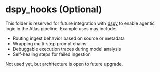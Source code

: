 # dspy_hooks (Optional)

This folder is reserved for future integration with [dspy](https://github.com/stanford-crfm/dspy) to enable agentic logic in the Atlas pipeline. Example uses may include:

- Routing ingest behavior based on source or metadata
- Wrapping multi-step prompt chains
- Debuggable execution traces during model analysis
- Self-healing steps for failed ingestion

Not used yet, but architecture is open to future upgrade.
